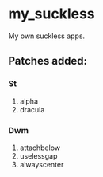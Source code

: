 # my_suckless
My own suckless apps.

## Patches added:

### St

1. alpha
2. dracula

### Dwm

1. attachbelow
2. uselessgap
3. alwayscenter

